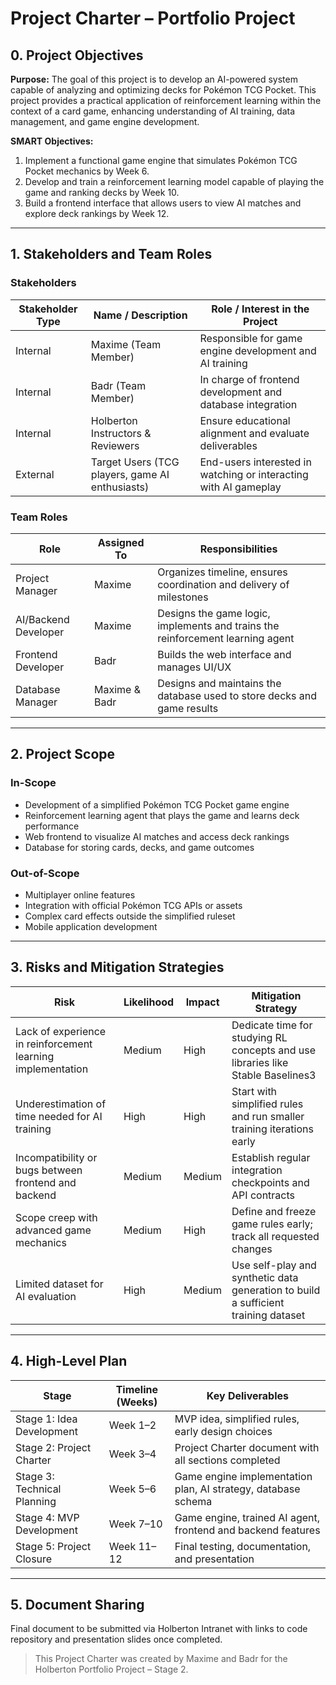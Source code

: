 # Project Charter – Portfolio Project

## 0. Project Objectives

**Purpose:**
The goal of this project is to develop an AI-powered system capable of analyzing and optimizing decks for Pokémon TCG Pocket. This project provides a practical application of reinforcement learning within the context of a card game, enhancing understanding of AI training, data management, and game engine development.

**SMART Objectives:**

1. Implement a functional game engine that simulates Pokémon TCG Pocket mechanics by Week 6.
2. Develop and train a reinforcement learning model capable of playing the game and ranking decks by Week 10.
3. Build a frontend interface that allows users to view AI matches and explore deck rankings by Week 12.

---

## 1. Stakeholders and Team Roles

### Stakeholders

| Stakeholder Type | Name / Description                              | Role / Interest in the Project                                   |
| ---------------- | ----------------------------------------------- | ---------------------------------------------------------------- |
| Internal         | Maxime (Team Member)                            | Responsible for game engine development and AI training          |
| Internal         | Badr (Team Member)                              | In charge of frontend development and database integration       |
| Internal         | Holberton Instructors & Reviewers               | Ensure educational alignment and evaluate deliverables           |
| External         | Target Users (TCG players, game AI enthusiasts) | End-users interested in watching or interacting with AI gameplay |

### Team Roles

| Role                 | Assigned To   | Responsibilities                                                               |
| -------------------- | ------------- | ------------------------------------------------------------------------------ |
| Project Manager      | Maxime        | Organizes timeline, ensures coordination and delivery of milestones            |
| AI/Backend Developer | Maxime        | Designs the game logic, implements and trains the reinforcement learning agent |
| Frontend Developer   | Badr          | Builds the web interface and manages UI/UX                                     |
| Database Manager     | Maxime & Badr | Designs and maintains the database used to store decks and game results        |

---

## 2. Project Scope

### In-Scope

* Development of a simplified Pokémon TCG Pocket game engine
* Reinforcement learning agent that plays the game and learns deck performance
* Web frontend to visualize AI matches and access deck rankings
* Database for storing cards, decks, and game outcomes

### Out-of-Scope

* Multiplayer online features
* Integration with official Pokémon TCG APIs or assets
* Complex card effects outside the simplified ruleset
* Mobile application development

---

## 3. Risks and Mitigation Strategies

| Risk                                                        | Likelihood | Impact | Mitigation Strategy                                                                |
| ----------------------------------------------------------- | ---------- | ------ | ---------------------------------------------------------------------------------- |
| Lack of experience in reinforcement learning implementation | Medium     | High   | Dedicate time for studying RL concepts and use libraries like Stable Baselines3    |
| Underestimation of time needed for AI training              | High       | High   | Start with simplified rules and run smaller training iterations early              |
| Incompatibility or bugs between frontend and backend        | Medium     | Medium | Establish regular integration checkpoints and API contracts                        |
| Scope creep with advanced game mechanics                    | Medium     | High   | Define and freeze game rules early; track all requested changes                    |
| Limited dataset for AI evaluation                           | High       | Medium | Use self-play and synthetic data generation to build a sufficient training dataset |

---

## 4. High-Level Plan

| Stage                       | Timeline (Weeks) | Key Deliverables                                              |
| --------------------------- | ---------------- | ------------------------------------------------------------- |
| Stage 1: Idea Development   | Week 1–2         | MVP idea, simplified rules, early design choices              |
| Stage 2: Project Charter    | Week 3–4         | Project Charter document with all sections completed          |
| Stage 3: Technical Planning | Week 5–6         | Game engine implementation plan, AI strategy, database schema |
| Stage 4: MVP Development    | Week 7–10        | Game engine, trained AI agent, frontend and backend features  |
| Stage 5: Project Closure    | Week 11–12       | Final testing, documentation, and presentation                |

---

## 5. Document Sharing

Final document to be submitted via Holberton Intranet with links to code repository and presentation slides once completed.

> This Project Charter was created by Maxime and Badr for the Holberton Portfolio Project – Stage 2.
